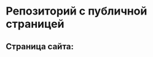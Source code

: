 # Репозиторий с публичной страницей

## Страница сайта:
<!--https://zubovaalena1.github.io/mySite/-->